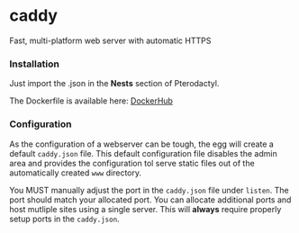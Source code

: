 # caddy
Fast, multi-platform web server with automatic HTTPS

### Installation
Just import the .json in the **Nests** section of Pterodactyl.

The Dockerfile is available here: [DockerHub](https://hub.docker.com/r/lazybytez/eggs/tags?page=1&ordering=last_updated&name=caddy-server)

### Configuration
As the configuration of a webserver can be tough, the egg will create a default `caddy.json` file.
This default configuration file disables the admin area and provides the configuration tol serve static files
out of the automatically created `www` directory.

You MUST manually adjust the port in the `caddy.json` file under `listen`. The port should match your allocated port.
You can allocate additional ports and host mutliple sites using a single server. This will **always** require properly setup ports
in the `caddy.json`.
